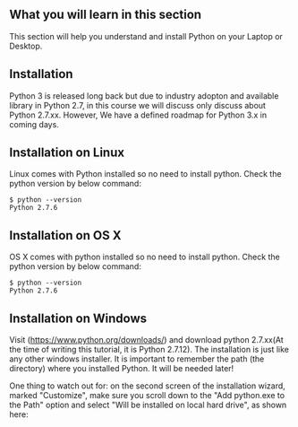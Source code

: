 ## What you will learn in this section

This section will help you understand and install Python on your Laptop or Desktop.

## Installation

Python 3 is released long back but due to industry adopton and available library in Python 2.7, in this course we will discuss only discuss about Python 2.7.xx. However, We have a defined roadmap for Python 3.x in coming days.

## Installation on Linux

Linux comes with Python installed so no need to install python. Check the python version by below command:

```
$ python --version
Python 2.7.6
```

## Installation on OS X

OS X comes with python installed so no need to install python. Check the python version by below command:

```
$ python --version
Python 2.7.6
```

## Installation on Windows

Visit (https://www.python.org/downloads/) and download python 2.7.xx(At the time of writing this tutorial, it is Python 2.7.12). The installation is just like any other windows installer. It is important to remember the path (the directory) where you installed Python. It will be needed later!

One thing to watch out for: on the second screen of the installation wizard, marked "Customize", make sure you scroll down to the "Add python.exe to the Path" option and select "Will be installed on local hard drive", as shown here:
